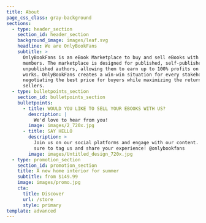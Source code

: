 ```yaml
---
title: About
page_css_class: gray-background
sections:
  - type: header_section
    section_id: header_section
    background_image: images/leaf.svg
    headline: We are OnlyBookFans
    subtitle: >
      OnlyBookFans is an eBook Marketplace to buy and sell eBooks with other
      members. The marketplace is designed for published, self-published, and
      unpublished authors, allowing them to earn up to 100% profits on their
      works. OnlyBookFans creates a win-win situation for every stakeholder by
      negotiating the best price for buyers while maximizing the return for
      sellers.
  - type: bulletpoints_section
    section_id: bulletpoints_section
    bulletpoints:
      - title: WOULD YOU LIKE TO SELL YOUR EBOOKS WITH US?
        description: |
          We'd love to hear from you!
        image: images/2_720x.jpg
      - title: SAY HELLO
        description: >
          Join us on our social platforms and engage with our content.  Make
          sure to tag us and share your experience! @onlybookfans
        image: images/Untitled_design_720x.jpg
  - type: promotion_section
    section_id: promotion_section
    title: A new home interior for summer
    subtitle: from $149.99
    image: images/promo.jpg
    cta:
      title: Discover
      url: /store
      style: primary
template: advanced
---
```

